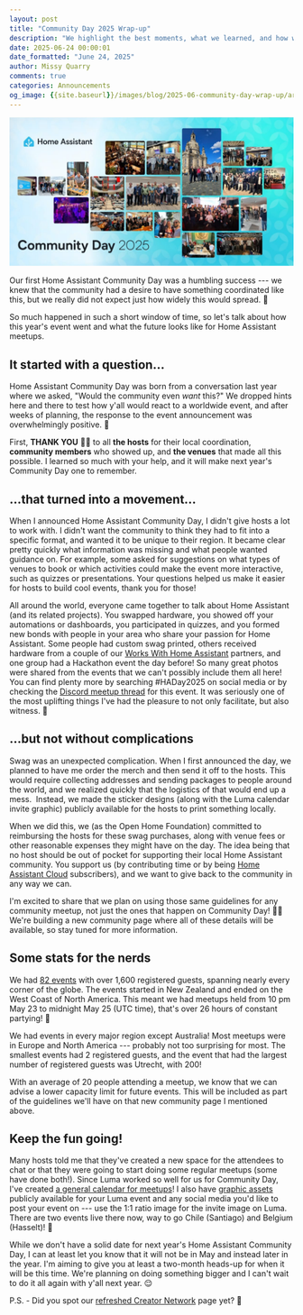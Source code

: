 ```yaml
---
layout: post
title: "Community Day 2025 Wrap-up"
description: "We highlight the best moments, what we learned, and how we will keep supporting meetups worldwide."
date: 2025-06-24 00:00:01
date_formatted: "June 24, 2025"
author: Missy Quarry
comments: true
categories: Announcements
og_image: {{site.baseurl}}/images/blog/2025-06-community-day-wrap-up/art.jpg
---
```


<img src='/images/blog/2025-06-community-day-wrap-up/art.jpg' style='border: 0;box-shadow: none;' alt="Pictures of multiple community day meetups">

Our first Home Assistant Community Day was a humbling success --- we knew that the community had a desire to have something coordinated like this, but we really did not expect just how widely this would spread. 💖

So much happened in such a short window of time, so let's talk about how this year's event went and what the future looks like for Home Assistant meetups.<!--more-->

## It started with a question...

Home Assistant Community Day was born from a conversation last year where we asked, "Would the community even *want* this?" We dropped hints here and there to test how y'all would react to a worldwide event, and after weeks of planning, the response to the event announcement was overwhelmingly positive. 🤩

First, **THANK YOU** 🙏🏻 to all **the hosts** for their local coordination, **community members** who showed up, and **the venues** that made all this possible. I learned so much with your help, and it will make next year's Community Day one to remember.

## ...that turned into a movement...

When I announced Home Assistant Community Day, I didn't give hosts a lot to work with. I didn't want the community to think they had to fit into a specific format, and wanted it to be unique to their region. It became clear pretty quickly what information was missing and what people wanted guidance on. For example, some asked for suggestions on what types of venues to book or which activities could make the event more interactive, such as quizzes or presentations. Your questions helped us make it easier for hosts to build cool events, thank you for those!  

All around the world, everyone came together to talk about Home Assistant (and its related projects). You swapped hardware, you showed off your automations or dashboards, you participated in quizzes, and you formed new bonds with people in your area who share your passion for Home Assistant. Some people had custom swag printed, others received hardware from a couple of our [Works With Home Assistant](https://works-with.home-assistant.io/) partners, and one group had a Hackathon event the day before! So many great photos were shared from the events that we can't possibly include them all here! You can find plenty more by searching #HADay2025 on social media or by checking the [Discord meetup thread](https://discord.com/channels/330944238910963714/1364989531069091920/1375786903324070042) for this event. It was seriously one of the most uplifting things I've had the pleasure to not only facilitate, but also witness. 🥰

## ...but not without complications

Swag was an unexpected complication. When I first announced the day, we planned to have me order the merch and then send it off to the hosts. This would require collecting addresses and sending packages to people around the world, and we realized quickly that the logistics of that would end up a mess.  Instead, we made the sticker designs (along with the Luma calendar invite graphic) publicly available for the hosts to print something locally.

When we did this, we (as the Open Home Foundation) committed to reimbursing the hosts for these swag purchases, along with venue fees or other reasonable expenses they might have on the day. The idea being that no host should be out of pocket for supporting their local Home Assistant community. You support us (by contributing time or by being [Home Assistant Cloud](/cloud/) subscribers), and we want to give back to the community in any way we can.

I'm excited to share that we plan on using those same guidelines for any community meetup, not just the ones that happen on Community Day! 👏🏻 We're building a new community page where all of these details will be available, so stay tuned for more information.

## Some stats for the nerds

We had [82 events](https://lu.ma/haday2025) with over 1,600 registered guests, spanning nearly every corner of the globe. The events started in New Zealand and ended on the West Coast of North America. This meant we had meetups held from 10 pm May 23 to midnight May 25 (UTC time), that's over 26 hours of constant partying! 🥳

We had events in every major region except Australia! Most meetups were in Europe and North America --- probably not too surprising for most. The smallest events had 2 registered guests, and the event that had the largest number of registered guests was Utrecht, with 200!

With an average of 20 people attending a meetup, we know that we can advise a lower capacity limit for future events. This will be included as part of the guidelines we'll have on that new community page I mentioned above.

## Keep the fun going!

Many hosts told me that they've created a new space for the attendees to chat or that they were going to start doing some regular meetups (some have done both!). Since Luma worked so well for us for Community Day, I've created [a general calendar for meetups](https://lu.ma/homeassistant)! I also have [graphic assets](https://drive.google.com/drive/folders/1i7Ta0910ozc66jKqhib5fCrOpYyt9b_J?usp=share_link) publicly available for your Luma event and any social media you'd like to post your event on --- use the 1:1 ratio image for the invite image on Luma. There are two events live there now, way to go Chile (Santiago) and Belgium (Hasselt)! 🤩

While we don't have a solid date for next year's Home Assistant Community Day, I can at least let you know that it will not be in May and instead later in the year. I'm aiming to give you at least a two-month heads-up for when it will be this time. We're planning on doing something bigger and I can't wait to do it all again with y'all next year. 😌

P.S. - Did you spot our [refreshed Creator Network](https://creators.home-assistant.io) page yet? 👀
